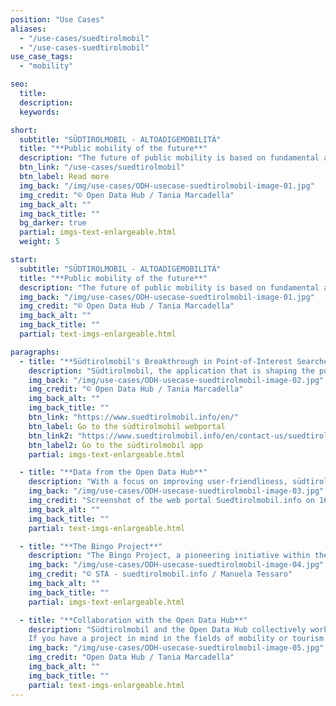 ```yaml
---
position: "Use Cases"
aliases:
  - "/use-cases/suedtirolmobil"
  - "/use-cases-suedtirolmobil"
use_case_tags:
  - "mobility"

seo:
  title:
  description:
  keywords:

short:
  subtitle: "SÜDTIROLMOBIL - ALTOADIGEMOBILITÀ"
  title: "**Public mobility of the future**"
  description: "The future of public mobility is based on fundamental aspects such as the provision of high-level information to passengers and the integration of a modern ticketing system. However, one important improvement takes centre stage: the new ability to seamlessly integrate points of interest (POIs) provided by the Open Data Hub, into search queries, without the need for precise addresses. The simplification of this process not only transforms the passenger experience, but also broadens the appeal of public transport, marking a significant leap forward in the evolution of transport services."
  btn_link: "/use-cases/suedtirolmobil"
  btn_label: Read more
  img_back: "/img/use-cases/ODH-usecase-suedtirolmobil-image-01.jpg"
  img_credit: "© Open Data Hub / Tania Marcadella"
  img_back_alt: ""
  img_back_title: ""
  bg_darker: true
  partial: imgs-text-enlargeable.html
  weight: 5

start:
  subtitle: "SÜDTIROLMOBIL - ALTOADIGEMOBILITÀ"
  title: "**Public mobility of the future**"
  description: "The future of public mobility is based on fundamental aspects such as the provision of high-level information to passengers and the integration of a modern ticketing system. However, one important improvement takes centre stage: the new ability to seamlessly integrate points of interest (POIs) provided by the Open Data Hub, into search queries, without the need for precise addresses. The simplification of this process not only transforms the passenger experience, but also broadens the appeal of public transport, marking a significant leap forward in the evolution of transport services."
  img_back: "/img/use-cases/ODH-usecase-suedtirolmobil-image-01.jpg"
  img_credit: "© Open Data Hub / Tania Marcadella"
  img_back_alt: ""
  img_back_title: ""
  partial: text-imgs-enlargeable.html

paragraphs:
  - title: "**Südtirolmobil's Breakthrough in Point-of-Interest Searches**"
    description: "Südtirolmobil, the application that is shaping the public mobility landscape in South Tyrol, has evolved by introducing an innovative feature that takes user convenience to a new level: the ability to search for points of interest (POI) with data provided by the Open Data Hub. With a focus on simplifying the passenger experience, this innovative app now allows users to effortlessly explore their surroundings by integrating POIs into search queries. This new feature is of great benefit to both locals and tourists as it provides intuitive and user-friendly access to public transport."
    img_back: "/img/use-cases/ODH-usecase-suedtirolmobil-image-02.jpg"
    img_credit: "© Open Data Hub / Tania Marcadella"
    img_back_alt: ""
    img_back_title: ""
    btn_link: "https://www.suedtirolmobil.info/en/"
    btn_label: Go to the südtirolmobil webportal
    btn_link2: "https://www.suedtirolmobil.info/en/contact-us/suedtirolmobil-app"
    btn_label2: Go to the südtirolmobil app
    partial: imgs-text-enlargeable.html

  - title: "**Data from the Open Data Hub**"
    description: "With a focus on improving user-friendliness, südtirolmobil utilises data from the Open Data Hub to enhance its trip planning capabilities, particularly for tourists who are more familiar with Points of Interest (POIs) than specific bus stops or addresses. This integration not only enriches the passenger experience but also facilitates a more seamless and convenient journey for all users of the app, contributing to the overall success of the transportation system in South Tyrol."
    img_back: "/img/use-cases/ODH-usecase-suedtirolmobil-image-03.jpg"
    img_credit: "Screenshot of the web portal Suedtirolmobil.info on 16.01.2024"
    img_back_alt: ""
    img_back_title: ""
    partial: text-imgs-enlargeable.html

  - title: "**The Bingo Project**"
    description: "The Bingo Project, a pioneering initiative within the realm of public mobility in South Tyrol, represents a multi-year digitalization initiative led by Südtiroler Transportstrukturen AG (STA) on behalf of the province of South Tyrol. This project's primary objective is to establish the groundwork for open systems that facilitate data exchange among various local stakeholders in public mobility. It adheres to open standards such as NeTEx, SIRI, ITxPT, and OJP, fostering an interoperable ecosystem. This approach aligns with the European Commission's directives on standardised data exchange in public mobility since 2017, ensuring compliance with EU requirements. One of the key outcomes of the Bingo Project is the development of official information channels, including a web portal and native mobile apps, all operating under the brand \"suedtirolmobil / altoadigemobilità.\" These new channels have rapidly gained popularity, becoming some of the most widely used applications in the region. This project has revolutionised how people access and interact with public transportation services in South Tyrol."
    img_back: "/img/use-cases/ODH-usecase-suedtirolmobil-image-04.jpg"
    img_credit: "© STA - suedtirolmobil.info / Manuela Tessaro"
    img_back_alt: ""
    img_back_title: ""
    partial: imgs-text-enlargeable.html

  - title: "**Collaboration with the Open Data Hub**"
    description: "Südtirolmobil and the Open Data Hub collectively work to advance public mobility in South Tyrol. These initiatives aim to simplify travel, provide high-quality information, and enhance the appeal of public transportation services, ultimately improving the quality of life for residents and visitors in the region.
    If you have a project in mind in the fields of mobility or tourism and need data, or are interested in a collaboration with the Open Data Hub send us an Email. We look forward to hearing from you!"
    img_back: "/img/use-cases/ODH-usecase-suedtirolmobil-image-05.jpg"
    img_credit: "Open Data Hub / Tania Marcadella"
    img_back_alt: ""
    img_back_title: ""
    partial: text-imgs-enlargeable.html
---
```

